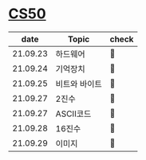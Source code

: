 # [CS50](https://www.edwith.org/cs50)

| date     | Topic         | check |
| -------- | ------------- | ----- |
| 21.09.23 | 하드웨어      | 💙     |
| 21.09.24 | 기억장치      | 💙     |
| 21.09.25 | 비트와 바이트 | 💙     |
| 21.09.27 | 2진수         | 💙     |
| 21.09.27 | ASCII코드     | 💙     |
| 21.09.28 | 16진수        | 💙     |
| 21.09.29 | 이미지        | 💙     |

